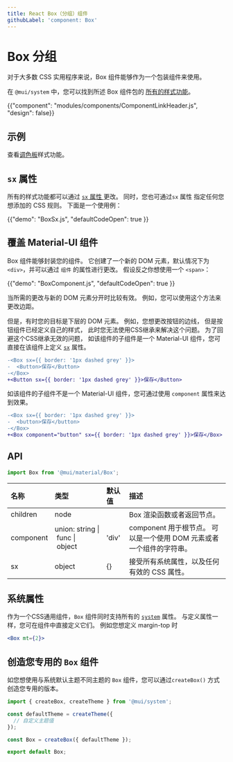 ```yaml
---
title: React Box（分组）组件
githubLabel: 'component: Box'
---
```


# Box 分组

<p class="description">对于大多数 CSS 实用程序来说，Box 组件能够作为一个包装组件来使用。</p>

在 `@mui/system` 中，您可以找到所述 Box 组件包的 [所有的样式功能](/system/basics/#all-inclusive)。

{{"component": "modules/components/ComponentLinkHeader.js", "design": false}}

## 示例

查看[调色板](/system/palette/)样式功能。

## `sx` 属性

所有的样式功能都可以通过 [`sx` 属性 ](/system/basics/#the-sx-prop)更改。 同时，您也可通过`sx` 属性 指定任何您想添加的 CSS 规则。 下面是一个使用例：

{{"demo": "BoxSx.js", "defaultCodeOpen": true }}

## 覆盖 Material-UI 组件

Box 组件能够封装您的组件。 它创建了一个新的 DOM 元素，默认情况下为 `<div>`，并可以通过 `组件` 的属性进行更改。 假设反之你想使用一个 `<span>`：

{{"demo": "BoxComponent.js", "defaultCodeOpen": true }}

当所需的更改与新的 DOM 元素分开时比较有效。 例如，您可以使用这个方法来更改边距。

但是，有时您的目标是下层的 DOM 元素。 例如，您想更改按钮的边线， 但是按钮组件已经定义自己的样式， 此时您无法使用CSS继承来解决这个问题。 为了回避这个CSS继承无效的问题， 如该组件的子组件是一个 Material-UI 组件，您可直接在该组件上定义 [`sx`](/system/basics/#the-sx-prop) 属性。

```diff
-<Box sx={{ border: '1px dashed grey' }}>
-  <Button>保存</Button>
-</Box>
+<Button sx={{ border: '1px dashed grey' }}>保存</Button>
```

如该组件的子组件不是一个 Material-UI 组件，您可通过使用 `component` 属性来达到效果。

```diff
-<Box sx={{ border: '1px dashed grey' }}>
-  <button>保存</button>
-</Box>
+<Box component="button" sx={{ border: '1px dashed grey' }}>保存</Box>
```

## API

```jsx
import Box from '@mui/material/Box';
```

| 名称                                       | 类型                                                                                                                            | 默认值                                     | 描述                                         |
|:---------------------------------------- |:----------------------------------------------------------------------------------------------------------------------------- |:--------------------------------------- |:------------------------------------------ |
| <span class="prop-name">children</span>  | <span class="prop-type">node<br></span>                                                                                 |                                         | Box 渲染函数或者返回节点。                            |
| <span class="prop-name">component</span> | <span class="prop-type">union:&nbsp;string&nbsp;&#124;<br>&nbsp;func&nbsp;&#124;<br>&nbsp;object<br></span> | <span class="prop-default">'div'</span> | component 用于根节点。 可以是一个使用 DOM 元素或者一个组件的字符串。 |
| <span class="prop-name">sx</span>        | <span class="prop-type">object</span>                                                                                         | <span class="prop-default">{}</span>    | 接受所有系统属性，以及任何有效的 CSS 属性。                   |

## 系统属性

作为一个CSS通用组件，`Box` 组件同时支持所有的 [`system`](/system/properties/) 属性。 与定义属性一样，您可在组件中直接定义它们。 例如您想定义 margin-top 时

```jsx
<Box mt={2}>
```

## 创造您专用的 `Box` 组件

如您想使用与系统默认主题不同主题的 `Box` 组件，您可以通过`createBox()` 方式创造您专用的版本。

```js
import { createBox, createTheme } from '@mui/system';

const defaultTheme = createTheme({
  // 自定义主题值
});

const Box = createBox({ defaultTheme });

export default Box;
```
